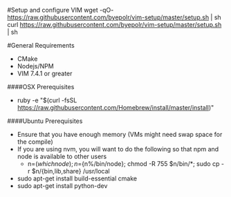 #Setup and configure VIM
    wget -qO- https://raw.githubusercontent.com/byepolr/vim-setup/master/setup.sh | sh
    curl https://raw.githubusercontent.com/byepolr/vim-setup/master/setup.sh | sh

#General Requirements
- CMake
- Nodejs/NPM
- VIM 7.4.1 or greater

####OSX Prerequisites
- ruby -e "$(curl -fsSL https://raw.githubusercontent.com/Homebrew/install/master/install)"

####Ubuntu Prerequisites
- Ensure that you have enough memory (VMs might need swap space for the compile)
- If you are using nvm, you will want to do the following so that npm and node is available to other users
    - n=$(which node);n=${n%/bin/node}; chmod -R 755 $n/bin/*; sudo cp -r $n/{bin,lib,share} /usr/local
- sudo apt-get install build-essential cmake
- sudo apt-get install python-dev
